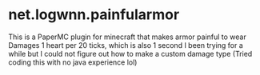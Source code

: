 # net.logwnn.painfularmor
This is a PaperMC plugin for minecraft that makes armor painful to wear
Damages 1 heart per 20 ticks, which is also 1 second
I been trying for a while but I could not figure out how to make a custom damage type (Tried coding this with no java experience lol)

